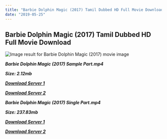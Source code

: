 ```yaml
---
title: "Barbie Dolphin Magic (2017) Tamil Dubbed HD Full Movie Download"
date: "2019-05-25"
---
```


## Barbie Dolphin Magic (2017) Tamil Dubbed HD Full Movie Download

![Image result for Barbie Dolphin Magic (2017)  movie image](https://iv1.lisimg.com/image/15352632/426full-barbie{c159298fb141cbadc7232f68964181f47c3dba5abf1fc31c2462b14f0846cd70}3A-dolphin-magic-poster.jpg)

**_Barbie Dolphin Magic (2017) Sample Part.mp4_**

**_Size: 2.12mb_**

**_[Download Server 1](http://p1.wetransfer.vip/files/Tamil{c159298fb141cbadc7232f68964181f47c3dba5abf1fc31c2462b14f0846cd70}20Dubbed{c159298fb141cbadc7232f68964181f47c3dba5abf1fc31c2462b14f0846cd70}20Movies/Tamil{c159298fb141cbadc7232f68964181f47c3dba5abf1fc31c2462b14f0846cd70}20Recent{c159298fb141cbadc7232f68964181f47c3dba5abf1fc31c2462b14f0846cd70}20Dubbed{c159298fb141cbadc7232f68964181f47c3dba5abf1fc31c2462b14f0846cd70}20Movies/Barbie{c159298fb141cbadc7232f68964181f47c3dba5abf1fc31c2462b14f0846cd70}20Dolphin{c159298fb141cbadc7232f68964181f47c3dba5abf1fc31c2462b14f0846cd70}20Magic{c159298fb141cbadc7232f68964181f47c3dba5abf1fc31c2462b14f0846cd70}20(2017)/Barbie{c159298fb141cbadc7232f68964181f47c3dba5abf1fc31c2462b14f0846cd70}20Dolphin{c159298fb141cbadc7232f68964181f47c3dba5abf1fc31c2462b14f0846cd70}20Magic{c159298fb141cbadc7232f68964181f47c3dba5abf1fc31c2462b14f0846cd70}20(2017){c159298fb141cbadc7232f68964181f47c3dba5abf1fc31c2462b14f0846cd70}20HDRip/Barbie{c159298fb141cbadc7232f68964181f47c3dba5abf1fc31c2462b14f0846cd70}20Dolphin{c159298fb141cbadc7232f68964181f47c3dba5abf1fc31c2462b14f0846cd70}20Magic{c159298fb141cbadc7232f68964181f47c3dba5abf1fc31c2462b14f0846cd70}20(2017){c159298fb141cbadc7232f68964181f47c3dba5abf1fc31c2462b14f0846cd70}20Sample{c159298fb141cbadc7232f68964181f47c3dba5abf1fc31c2462b14f0846cd70}20(640x360).mp4)_**

**_[Download Server 2](http://p1.wetransfer.vip/files/Tamil{c159298fb141cbadc7232f68964181f47c3dba5abf1fc31c2462b14f0846cd70}20Dubbed{c159298fb141cbadc7232f68964181f47c3dba5abf1fc31c2462b14f0846cd70}20Movies/Tamil{c159298fb141cbadc7232f68964181f47c3dba5abf1fc31c2462b14f0846cd70}20Recent{c159298fb141cbadc7232f68964181f47c3dba5abf1fc31c2462b14f0846cd70}20Dubbed{c159298fb141cbadc7232f68964181f47c3dba5abf1fc31c2462b14f0846cd70}20Movies/Barbie{c159298fb141cbadc7232f68964181f47c3dba5abf1fc31c2462b14f0846cd70}20Dolphin{c159298fb141cbadc7232f68964181f47c3dba5abf1fc31c2462b14f0846cd70}20Magic{c159298fb141cbadc7232f68964181f47c3dba5abf1fc31c2462b14f0846cd70}20(2017)/Barbie{c159298fb141cbadc7232f68964181f47c3dba5abf1fc31c2462b14f0846cd70}20Dolphin{c159298fb141cbadc7232f68964181f47c3dba5abf1fc31c2462b14f0846cd70}20Magic{c159298fb141cbadc7232f68964181f47c3dba5abf1fc31c2462b14f0846cd70}20(2017){c159298fb141cbadc7232f68964181f47c3dba5abf1fc31c2462b14f0846cd70}20HDRip/Barbie{c159298fb141cbadc7232f68964181f47c3dba5abf1fc31c2462b14f0846cd70}20Dolphin{c159298fb141cbadc7232f68964181f47c3dba5abf1fc31c2462b14f0846cd70}20Magic{c159298fb141cbadc7232f68964181f47c3dba5abf1fc31c2462b14f0846cd70}20(2017){c159298fb141cbadc7232f68964181f47c3dba5abf1fc31c2462b14f0846cd70}20Sample{c159298fb141cbadc7232f68964181f47c3dba5abf1fc31c2462b14f0846cd70}20(640x360).mp4)_**

**_Barbie Dolphin Magic (2017) Single Part.mp4_**

**_Size: 237.83mb_**

**_[Download Server 1](http://p1.wetransfer.vip/files/Tamil{c159298fb141cbadc7232f68964181f47c3dba5abf1fc31c2462b14f0846cd70}20Dubbed{c159298fb141cbadc7232f68964181f47c3dba5abf1fc31c2462b14f0846cd70}20Movies/Tamil{c159298fb141cbadc7232f68964181f47c3dba5abf1fc31c2462b14f0846cd70}20Recent{c159298fb141cbadc7232f68964181f47c3dba5abf1fc31c2462b14f0846cd70}20Dubbed{c159298fb141cbadc7232f68964181f47c3dba5abf1fc31c2462b14f0846cd70}20Movies/Barbie{c159298fb141cbadc7232f68964181f47c3dba5abf1fc31c2462b14f0846cd70}20Dolphin{c159298fb141cbadc7232f68964181f47c3dba5abf1fc31c2462b14f0846cd70}20Magic{c159298fb141cbadc7232f68964181f47c3dba5abf1fc31c2462b14f0846cd70}20(2017)/Barbie{c159298fb141cbadc7232f68964181f47c3dba5abf1fc31c2462b14f0846cd70}20Dolphin{c159298fb141cbadc7232f68964181f47c3dba5abf1fc31c2462b14f0846cd70}20Magic{c159298fb141cbadc7232f68964181f47c3dba5abf1fc31c2462b14f0846cd70}20(2017){c159298fb141cbadc7232f68964181f47c3dba5abf1fc31c2462b14f0846cd70}20HDRip/Barbie{c159298fb141cbadc7232f68964181f47c3dba5abf1fc31c2462b14f0846cd70}20Dolphin{c159298fb141cbadc7232f68964181f47c3dba5abf1fc31c2462b14f0846cd70}20Magic{c159298fb141cbadc7232f68964181f47c3dba5abf1fc31c2462b14f0846cd70}20(2017){c159298fb141cbadc7232f68964181f47c3dba5abf1fc31c2462b14f0846cd70}20Single{c159298fb141cbadc7232f68964181f47c3dba5abf1fc31c2462b14f0846cd70}20Part{c159298fb141cbadc7232f68964181f47c3dba5abf1fc31c2462b14f0846cd70}20(640x360).mp4)_**

**_[Download Server 2](http://p1.wetransfer.vip/files/Tamil{c159298fb141cbadc7232f68964181f47c3dba5abf1fc31c2462b14f0846cd70}20Dubbed{c159298fb141cbadc7232f68964181f47c3dba5abf1fc31c2462b14f0846cd70}20Movies/Tamil{c159298fb141cbadc7232f68964181f47c3dba5abf1fc31c2462b14f0846cd70}20Recent{c159298fb141cbadc7232f68964181f47c3dba5abf1fc31c2462b14f0846cd70}20Dubbed{c159298fb141cbadc7232f68964181f47c3dba5abf1fc31c2462b14f0846cd70}20Movies/Barbie{c159298fb141cbadc7232f68964181f47c3dba5abf1fc31c2462b14f0846cd70}20Dolphin{c159298fb141cbadc7232f68964181f47c3dba5abf1fc31c2462b14f0846cd70}20Magic{c159298fb141cbadc7232f68964181f47c3dba5abf1fc31c2462b14f0846cd70}20(2017)/Barbie{c159298fb141cbadc7232f68964181f47c3dba5abf1fc31c2462b14f0846cd70}20Dolphin{c159298fb141cbadc7232f68964181f47c3dba5abf1fc31c2462b14f0846cd70}20Magic{c159298fb141cbadc7232f68964181f47c3dba5abf1fc31c2462b14f0846cd70}20(2017){c159298fb141cbadc7232f68964181f47c3dba5abf1fc31c2462b14f0846cd70}20HDRip/Barbie{c159298fb141cbadc7232f68964181f47c3dba5abf1fc31c2462b14f0846cd70}20Dolphin{c159298fb141cbadc7232f68964181f47c3dba5abf1fc31c2462b14f0846cd70}20Magic{c159298fb141cbadc7232f68964181f47c3dba5abf1fc31c2462b14f0846cd70}20(2017){c159298fb141cbadc7232f68964181f47c3dba5abf1fc31c2462b14f0846cd70}20Single{c159298fb141cbadc7232f68964181f47c3dba5abf1fc31c2462b14f0846cd70}20Part{c159298fb141cbadc7232f68964181f47c3dba5abf1fc31c2462b14f0846cd70}20(640x360).mp4)_**
